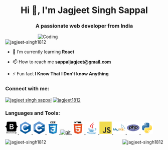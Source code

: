 <h1 align="center">Hi 👋, I'm Jagjeet Singh Sappal</h1>
<h3 align="center">A passionate web developer from India</h3>
<img align="right" alt="Coding" width="400" src="https://media1.giphy.com/media/qgQUggAC3Pfv687qPC/giphy.gif?cid=ecf05e47b7t2pfke99b6ugxno8obkl7comfwej9hn6a5qicn&rid=giphy.gif&ct=g">

<p align="left"> <img src="https://komarev.com/ghpvc/?username=jagjeet-singh1812&label=Profile%20views&color=0e75b6&style=flat" alt="jagjeet-singh1812" /> </p>


- 🌱 I’m currently learning **React**

- 📫 How to reach me **sappaljagjeet@gmail.com**

- ⚡ Fun fact **I Know That I Don't know Anything**

<h3 align="left">Connect with me:</h3>
<p align="left">
<a href="https://linkedin.com/in/jagjeet singh sappal" target="blank"><img align="center" src="https://raw.githubusercontent.com/rahuldkjain/github-profile-readme-generator/master/src/images/icons/Social/linked-in-alt.svg" alt="jagjeet singh sappal" height="30" width="40" /></a>
<a href="https://www.codechef.com/users/jagjeet1812" target="blank"><img align="center" src="https://cdn.jsdelivr.net/npm/simple-icons@3.1.0/icons/codechef.svg" alt="jagjeet1812" height="30" width="40" /></a>
</p>

<h3 align="left">Languages and Tools:</h3>
<p align="left"> <a href="https://getbootstrap.com" target="_blank" rel="noreferrer"> <img src="https://raw.githubusercontent.com/devicons/devicon/master/icons/bootstrap/bootstrap-plain-wordmark.svg" alt="bootstrap" width="40" height="40"/> </a> <a href="https://www.cprogramming.com/" target="_blank" rel="noreferrer"> <img src="https://raw.githubusercontent.com/devicons/devicon/master/icons/c/c-original.svg" alt="c" width="40" height="40"/> </a> <a href="https://www.w3schools.com/cpp/" target="_blank" rel="noreferrer"> <img src="https://raw.githubusercontent.com/devicons/devicon/master/icons/cplusplus/cplusplus-original.svg" alt="cplusplus" width="40" height="40"/> </a> <a href="https://www.w3schools.com/css/" target="_blank" rel="noreferrer"> <img src="https://raw.githubusercontent.com/devicons/devicon/master/icons/css3/css3-original-wordmark.svg" alt="css3" width="40" height="40"/> </a> <a href="https://git-scm.com/" target="_blank" rel="noreferrer"> <img src="https://www.vectorlogo.zone/logos/git-scm/git-scm-icon.svg" alt="git" width="40" height="40"/> </a> <a href="https://www.w3.org/html/" target="_blank" rel="noreferrer"> <img src="https://raw.githubusercontent.com/devicons/devicon/master/icons/html5/html5-original-wordmark.svg" alt="html5" width="40" height="40"/> </a> <a href="https://www.java.com" target="_blank" rel="noreferrer"> <img src="https://raw.githubusercontent.com/devicons/devicon/master/icons/java/java-original.svg" alt="java" width="40" height="40"/> </a> <a href="https://developer.mozilla.org/en-US/docs/Web/JavaScript" target="_blank" rel="noreferrer"> <img src="https://raw.githubusercontent.com/devicons/devicon/master/icons/javascript/javascript-original.svg" alt="javascript" width="40" height="40"/> </a> <a href="https://www.mysql.com/" target="_blank" rel="noreferrer"> <img src="https://raw.githubusercontent.com/devicons/devicon/master/icons/mysql/mysql-original-wordmark.svg" alt="mysql" width="40" height="40"/> </a> <a href="https://www.php.net" target="_blank" rel="noreferrer"> <img src="https://raw.githubusercontent.com/devicons/devicon/master/icons/php/php-original.svg" alt="php" width="40" height="40"/> </a> <a href="https://www.python.org" target="_blank" rel="noreferrer"> <img src="https://raw.githubusercontent.com/devicons/devicon/master/icons/python/python-original.svg" alt="python" width="40" height="40"/> </a> </p>

<p><img align="left" src="https://github-readme-stats.vercel.app/api/top-langs?username=jagjeet-singh1812&show_icons=true&locale=en&layout=compact" alt="jagjeet-singh1812" /></p>

<p>&nbsp;<img align="right" src="https://github-readme-stats.vercel.app/api?username=jagjeet-singh1812&show_icons=true&locale=en" alt="jagjeet-singh1812" /></p>

<!---
jagjeet-singh1812/jagjeet-singh1812 is a ✨ special ✨ repository because its `README.md` (this file) appears on your GitHub profile.
You can click the Preview link to take a look at your changes.
--->
